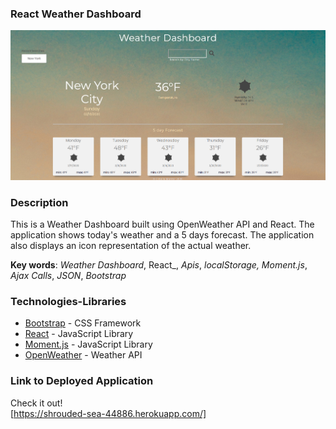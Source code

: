 ### React Weather Dashboard


![wxcscreenshot](/src/01.png)

### Description

This is a Weather Dashboard built using OpenWeather API and React. The application shows today's weather and a 5 days forecast. The application also displays an icon representation of the actual weather. 

**Key words**:
_Weather Dashboard_,
React_,
_Apis_,
_localStorage,_
_Moment.js_,
_Ajax Calls_,
_JSON_,
_Bootstrap_

### Technologies-Libraries

- [Bootstrap](https://getbootstrap.com/) - CSS Framework
- [React](https://reactjs.org/) - JavaScript Library
- [Moment.js](https://momentjs.com/) - JavaScript Library
- [OpenWeather](https://openweathermap.org/current/) - Weather API



### Link to Deployed Application

Check it out!  
[https://shrouded-sea-44886.herokuapp.com/]

